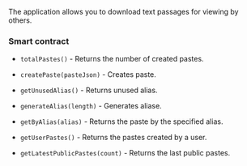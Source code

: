 The application allows you to download text passages for viewing by others.

### Smart contract

- `totalPastes()` - Returns the number of created pastes.

- `createPaste(pasteJson)` - Creates paste.

- `getUnusedAlias()` - Returns unused alias.

- `generateAlias(length)` - Generates aliase.

- `getByAlias(alias)` - Returns the paste by the specified alias.

- `getUserPastes()` - Returns the pastes created by a user.

- `getLatestPublicPastes(count)` - Returns the last public pastes.
